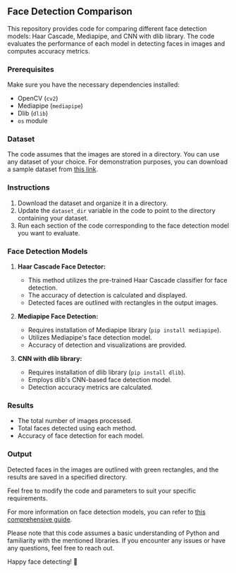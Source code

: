 ## Face Detection Comparison

This repository provides code for comparing different face detection models: Haar Cascade, Mediapipe, and CNN with dlib library. The code evaluates the performance of each model in detecting faces in images and computes accuracy metrics.

### Prerequisites

Make sure you have the necessary dependencies installed:

- OpenCV (`cv2`)
- Mediapipe (`mediapipe`)
- Dlib (`dlib`)
- `os` module

### Dataset

The code assumes that the images are stored in a directory. You can use any dataset of your choice. For demonstration purposes, you can download a sample dataset from [this link](http://chenlab.ece.cornell.edu/people/Andy/ImagesOfGroups.html).

### Instructions

1. Download the dataset and organize it in a directory.
2. Update the `dataset_dir` variable in the code to point to the directory containing your dataset.
3. Run each section of the code corresponding to the face detection model you want to evaluate.

### Face Detection Models

1. **Haar Cascade Face Detector:**
   - This method utilizes the pre-trained Haar Cascade classifier for face detection.
   - The accuracy of detection is calculated and displayed.
   - Detected faces are outlined with rectangles in the output images.

2. **Mediapipe Face Detection:**
   - Requires installation of Mediapipe library (`pip install mediapipe`).
   - Utilizes Mediapipe's face detection model.
   - Accuracy of detection and visualizations are provided.

3. **CNN with dlib library:**
   - Requires installation of dlib library (`pip install dlib`).
   - Employs dlib's CNN-based face detection model.
   - Detection accuracy metrics are calculated.

### Results

- The total number of images processed.
- Total faces detected using each method.
- Accuracy of face detection for each model.

### Output

Detected faces in the images are outlined with green rectangles, and the results are saved in a specified directory.

Feel free to modify the code and parameters to suit your specific requirements.

For more information on face detection models, you can refer to [this comprehensive guide](https://faceonlive.com/face-detection-models-the-ultimate-guide-2023-unleash-the-power-of-ai-to-spot-faces-like-a-pro/).

Please note that this code assumes a basic understanding of Python and familiarity with the mentioned libraries. If you encounter any issues or have any questions, feel free to reach out.

Happy face detecting! 🚀


